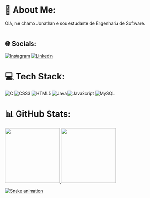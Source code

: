 # 💫 About Me:
Olá, me chamo Jonathan e sou estudante de Engenharia de Software.<br><br>


## 🌐 Socials:
[![Instagram](https://img.shields.io/badge/Instagram-%23E4405F.svg?logo=Instagram&logoColor=white)](https://instagram.com/Js3_silva) [![LinkedIn](https://img.shields.io/badge/LinkedIn-%230077B5.svg?logo=linkedin&logoColor=white)](https://linkedin.com/in/https://www.linkedin.com/in/jonathan-sena13/) 

# 💻 Tech Stack:
![C](https://img.shields.io/badge/c-%2300599C.svg?style=flat&logo=c&logoColor=white) ![CSS3](https://img.shields.io/badge/css3-%231572B6.svg?style=flat&logo=css3&logoColor=white) ![HTML5](https://img.shields.io/badge/html5-%23E34F26.svg?style=flat&logo=html5&logoColor=white) ![Java](https://img.shields.io/badge/java-%23ED8B00.svg?style=flat&logo=openjdk&logoColor=white) ![JavaScript](https://img.shields.io/badge/javascript-%23323330.svg?style=flat&logo=javascript&logoColor=%23F7DF1E) ![MySQL](https://img.shields.io/badge/mysql-%2300000f.svg?style=flat&logo=mysql&logoColor=white)
# 📊 GitHub Stats:
<div>
<a href="https://github.com/js3Silva">
<img loading="lazy" height="180em" src="https://github-readme-stats.vercel.app/api/top-langs/?username=js3Silva&layout=compact&langs_count=7&theme=dracula"/>
<img loading="lazy" height="180em" src="https://github-readme-stats.vercel.app/api?username=js3Silva&show_icons=true&theme=dracula&include_all_commits=true&count_private=true"/>
</div>

![Snake animation](https://github.com/js3Silva/js3Silva/blob/output/github-contribution-grid-snake.svg)
<!-- Proudly created with GPRM ( https://gprm.itsvg.in ) -->
